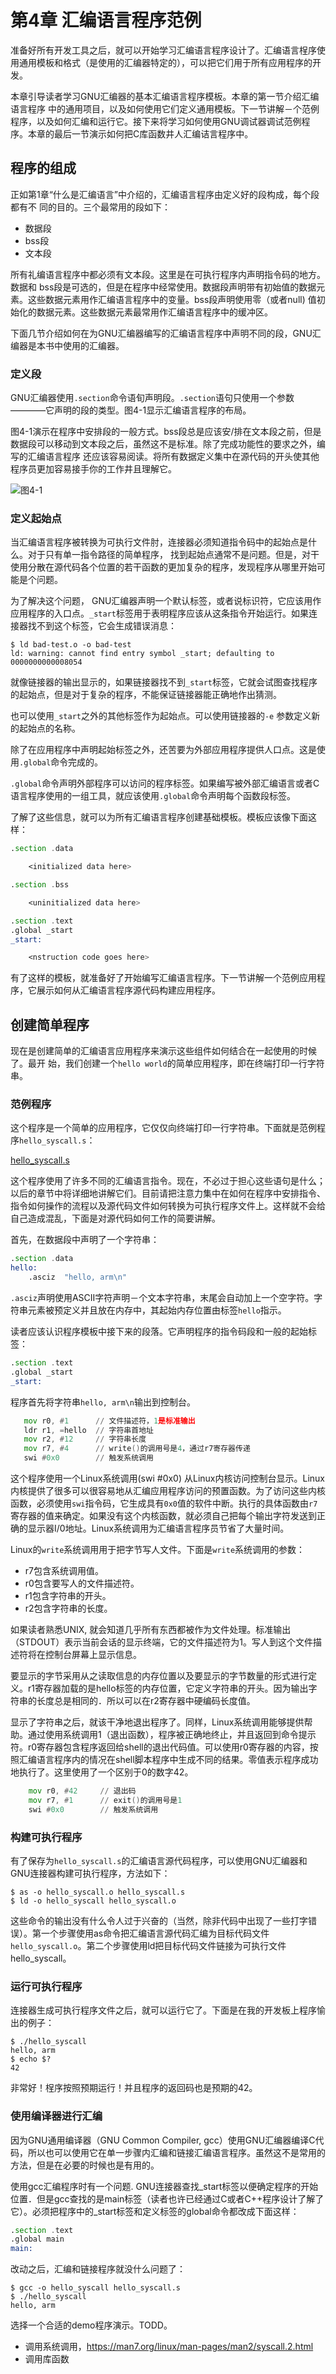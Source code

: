 # 第4章 汇编语言程序范例

准备好所有开发工具之后，就可以开始学习汇编语言程序设计了。汇编语言桯序使用通用模板和格式（是使用的汇编器特定的），可以把它们用于所有应用程序的开发。

本章引导读者学习GNU汇编器的基本汇编语言程序模板。本章的第一节介绍汇编语言程序
中的通用项目，以及如何使用它们定义通用模板。下一节讲解－个范例程序，以及如何汇编和运行它。接下来将学习如何使用GNU调试器调试范例程序。本章的最后一节演示如何把C库函数井人汇编诘言程序中。

## 程序的组成

正如第1章“什么是汇编语言”中介绍的，汇编语言程序由定义好的段构成，每个段都有不
同的目的。三个最常用的段如下：
* 数据段
* bss段
* 文本段

所有礼编语言程序中都必须有文本段。这里是在可执行程序内声明指令码的地方。数据和
bss段是可选的，但是在程序中经常使用。数据段声明带有初始值的数据元素。这些数据元素用作汇编语言程序中的变量。bss段声明使用零（或者null) 值初始化的数据元素。这些数据元素最常用作汇编语言程序中的缓冲区。

下面几节介绍如何在为GNU汇编器编写的汇编语言程序中声明不同的段，GNU汇编器是本书中使用的汇编器。

### 定义段

GNU汇编器使用`.section`命令语旬声明段。`.section`语句只使用一个参数————它声明的段的类型。图4-1显示汇编语言程序的布局。

图4-1演示在程序中安排段的一般方式。bss段总是应该安/排在文本段之前，但是数据段可以移动到文本段之后，虽然这不是标准。除了完成功能性的要求之外，编写的汇编语言程序
还应该容易阅读。将所有数据定义集中在源代码的开头使其他程序员更加容易接手你的工作井且理解它。

![图4-1](pic/ch04/pic4-1.png "图4-1")

### 定义起始点

当汇编语言程序被转换为可执行文件肘，连接器必须知道指令码中的起始点是什么。对于只有单一指令路径的简单程序， 找到起始点通常不是问题。但是，对干使用分散在源代码各个位置的若干函数的更加复杂的程序，发现程序从哪里开始可能是个问题。

为了解决这个问题， GNU汇编器声明一个默认标签，或者说标识符，它应该用作应用程序的入口点。`_start`标签用于表明程序应该从这条指令开始运行。如果连接器找不到这个标签，它会生成错误消息：

```shell
$ ld bad-test.o -o bad-test
ld: warning: cannot find entry symbol _start; defaulting to 0000000000008054
```

就像链接器的输出显示的，如果链接器找不到`_start`标签，它就会试图查找程序的起始点，但是对于复杂的程序，不能保证链接器能正确地作出猜测。

也可以使用`_start`之外的其他标签作为起始点。可以使用链接器的`-e` 参数定义新的起始点的名称。

除了在应用程序中声明起始标签之外，还苦要为外部应用程序提供人口点。这是使用`.global`命令完成的。

`.global`命令声明外部程序可以访问的程序标签。如果编写被外部汇编语言或者C语言程序使用的一组工具，就应该使用`.global`命令声明每个函数段标签。

了解了这些信息，就可以为所有汇编语言程序创建基础模板。模板应该像下面这样：

```asm
.section .data

    <initialized data here>

.section .bss

    <uninitialized data here>

.section .text
.global _start
_start:

    <nstruction code goes here>
```

有了这样的模板，就准备好了开始编写汇编语言程序。下一节讲解一个范例应用程序，它展示如何从汇编语言程序源代码构建应用程序。

## 创建简单程序

现在是创建简单的汇编语言应用程序来演示这些组件如何结合在一起使用的时候了。最开
始，我们创建一个`hello world`的简单应用程序，即在终端打印一行字符串。

### 范例程序

这个程序是一个简单的应用程序，它仅仅向终端打印一行字符串。下面就是范例程序`hello_syscall.s`：

[hello_syscall.s](code/sample/hello_syscall.s ':include')

这个程序使用了许多不同的汇编语言指令。现在，不必过于担心这些语句是什么；以后的章节中将详细地讲解它们。目前请把注意力集中在如何在程序中安排指令、指令如何操作的流程以及源代码文件如何转换为可执行程序文件上。这样就不会给自己造成混乱，下面是对源代码如何工作的简要讲解。

首先，在数据段中声明了一个字符串：

```asm
.section .data
hello:
    .asciz	"hello, arm\n"
```

`.asciz`声明使用ASCII字符声明－个文本字符串，末尾会自动加上一个空字符。字符串元素被预定义并且放在内存中，其起始内存位置由标签`hello`指示。

读者应该认识程序模板中接下来的段落。它声明程序的指令码段和一般的起始标签：

```asm
.section .text
.global	_start
_start:
```

 程序首先将字符串`hello, arm\n`输出到控制台。

 ```asm
    mov r0, #1      // 文件描述符，1是标准输出
    ldr r1, =hello  // 字符串首地址
    mov r2, #12     // 字符串长度
    mov r7, #4      // write()的调用号是4，通过r7寄存器传递
    swi #0x0        // 触发系统调用
 ```

这个程序使用一个Linux系统调用(swi #0x0) 从Linux内核访问控制台显示。Linux内核提供了很多可以很容易地从汇编应用程序访问的预置函数。为了访问这些内核函数，必须使用`swi`指令码，它生成具有`0x0`值的软件中断。执行的具体函数由`r7`寄存器的值来确定。如果没有这个内核函数，就必须自己把每个输出字符发送到正确的显示器I/0地址。Linux系统调用为汇编语言程序员节省了大量时间。

Linux的`write`系统调用用于把字节写人文件。下面是`write`系统调用的参数：
* r7包含系统调用值。
* r0包含要写人的文件描述符。
* r1包含字符串的开头。
* r2包含字符串的长度。

如果读者熟悉UNIX, 就会知道几乎所有东西都被作为文件处理。标准输出（STDOUT）表示当前会话的显示终端，它的文件描述符为1。写人到这个文件描述符将在控制台屏幕上显示信息。

要显示的字节采用从之读取信息的内存位置以及要显示的字节数量的形式进行定义。r1寄存器加载的是hello标签的内存位置，它定义字符串的开头。因为输出字符串的长度总是相同的．所以可以在r2寄存器中硬编码长度值。

显示了字符串之后，就该干净地退出程序了。同样，Linux系统调用能够提供帮助。通过使用系统调用1（退出函数），程序被正确地终止，并且返回到命令提示符。r0寄存器包含程序返回给shell的退出代码值。可以使用r0寄存器的内容，按照汇编语言程序内的情况在shell脚本程序中生成不同的结果。零值表示程序成功地执行了。这里使用了一个区别于0的数字42。

```asm
    mov r0, #42     // 退出码
    mov r7, #1      // exit()的调用号是1
    swi #0x0        // 触发系统调用
```

### 构建可执行程序

有了保存为`hello_syscall.s`的汇编语言源代码程序，可以使用GNU汇编器和GNU连接器构建可执行程序，方法如下：

```shell
$ as -o hello_syscall.o hello_syscall.s
$ ld -o hello_syscall hello_syscall.o
```

这些命令的输出没有什么令人过于兴奋的（当然，除非代码中出现了一些打字错误）。第一个步骤使用as命令把汇编语言源代码汇编为目标代码文件`hello_syscall.o`。第二个步骤使用ld把目标代码文件链接为可执行文件hello_syscall。

### 运行可执行程序

连接器生成可执行程序文件之后，就可以运行它了。下面是在我的开发板上程序愉出的例子：

```shell
$ ./hello_syscall
hello, arm
$ echo $?
42
```

非常好！桯序按照预期运行！并且程序的返回码也是预期的42。

### 使用编译器进行汇编

因为GNU通用编译器（GNU Common Compiler, gcc）使用GNU汇编器编译C代码，所以也可以使用它在单一步骤内汇编和链接汇编语言程序。虽然这不是常用的方法，但是在必要的时候也是有用的。

使用gcc汇编程序时有一个问题. GNU连接器查找_start标签以便确定程序的开始位置．但是gcc查找的是main标签（读者也许已经通过C或者C++程序设计了解了它）。必须把程序中的_start标签和定义标签的global命令都改成下面这样：

```asm
.section .text
.global main
main:
```

改动之后，汇编和链接程序就没什么问题了：

```shell
$ gcc -o hello_syscall hello_syscall.s
$ ./hello_syscall
hello, arm
```

选择一个合适的demo程序演示。TODD。
* 调用系统调用，https://man7.org/linux/man-pages/man2/syscall.2.html
* 调用库函数

